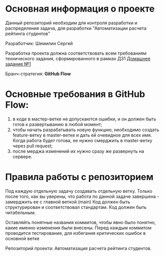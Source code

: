 # Основная информация о проекте
Данный репозиторий необходим для контроля разработки и распределения задача, для разработки "Автоматизации расчета рейтинга студентов"

Разработчик: Шемилин Сергей

Разработка проекта должна соответствовать всем требованиям технического задания, сформированного в рамках ДЗ1
[Домашнее задание №1](https://docs.google.com/document/d/1pDuhiJAJGk2tDQoOKFsFmCFGfvzUhfBm/edit)

Бранч-стратегия: **GitHub Flow**

# Основные требования в GitHub Flow:
  1. в коде в мастер-ветке не допускаются ошибки, и он должен быть готов к развертыванию в любой момент;
  2. чтобы начать разрабатывать новую функцию, необходимо создать feature-ветку в master-ветке и дать ей очевидное для всех имя. Когда работа будет готова, ее нужно смерджить в master-ветку через pull request;
  3. после мерджа изменений их нужно сразу же развернуть на сервере.

# Правила работы с репозиторием
Под каждую отдельную задачу создавать отдельную ветку. Только после того, как вы уверены, что работа по данной задаче завершена - замерджить ее с главной веткой (main)
Код должен быть структурирован и соответствовал стандартам. Код должен быть читабельным.

Оставляйть понятные названия коммитов, чтобы явно было понятно, какие именно изменения были внесены.
Перед каждым коммитом проводится тестирование, для избегания критических ошибок в основной ветке

Репозиторий проекта: Автоматизация расчета рейтинга студентов.